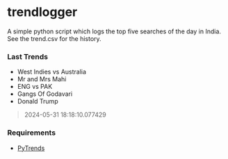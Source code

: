 # trendlogger
A simple python script which logs the top five searches of the day in India.<br>See the trend.csv for the history.<br>

<!-- Last Trends -->
### Last Trends
* West Indies vs Australia
* Mr and Mrs Mahi
* ENG vs PAK
* Gangs Of Godavari
* Donald Trump
> 2024-05-31 18:18:10.077429

<!-- Requirements -->
### Requirements
* [PyTrends](https://github.com/dreyco676/pytrends)
